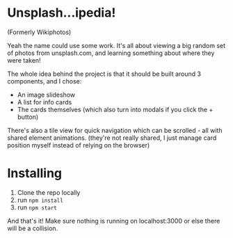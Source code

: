 # Unsplash...ipedia!
(Formerly Wikiphotos)

Yeah the name could use some work. It's all about viewing a big random set of photos from unsplash.com, and learning something about where they were taken!

The whole idea behind the project is that it should be built around 3 components, and I chose:

- An image slideshow
- A list for info cards
- The cards themselves (which also turn into modals if you click the + button)

There's also a tile view for quick navigation which can be scrolled - all with shared element animations. (they're not really shared, I just manage card position myself instead of relying on the browser)

# Installing

1) Clone the repo locally
3) run `npm install`
4) run `npm start`

And that's it! Make sure nothing is running on localhost:3000 or else there will be a collision.
